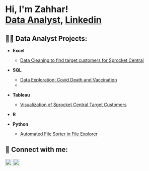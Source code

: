 <h1>Hi, I'm Zahhar! <br/><a href="https://github.com/Zahhar30">Data Analyst</a>, <a href="https://www.linkedin.com/in/mohamad-zahhar-izzat-zainudin-8286751b8/">Linkedin</a>

<h2>👨‍💻 Data Analyst Projects:</h2>

- <b>Excel</b>
  - [Data Cleaning to find target customers for Sprocket Central](https://github.com/Zahhar30/CleaningSprocket)
- <b>SQL</b>
  - [ Data Exploration: Covid Death and Vaccination](https://github.com/Zahhar30/Zahhar-Portfolio/blob/main/Covid%20query.sql)
  - 

- <b>Tableau</b>
  - [Visualization of Sprocket Central Target Customers](https://github.com/Zahhar30/Viz_Sprocket)
  
- <b>R</b>
  
- <b>Python</b>
  - [Automated File Sorter in File Explorer](https://github.com/Zahhar30/Viz_Sprocket)

<h2> 🤳 Connect with me:</h2>

  
[<img align="left" alt="Mohamad Zahhar | LinkedIn" width="22px" src="https://cdn.jsdelivr.net/npm/simple-icons@v3/icons/linkedin.svg" />][linkedin]
[<img align="left" alt="Mohamad Zahhar | Tableau" width="22px" src="https://cdn.jsdelivr.net/npm/simple-icons@3.13.0/icons/tableau.svg" />][tableau]

[tableau]: https://public.tableau.com/app/profile/zahhar8012
[linkedin]: https://www.linkedin.com/in/mohamad-zahhar-izzat-zainudin-8286751b8/
